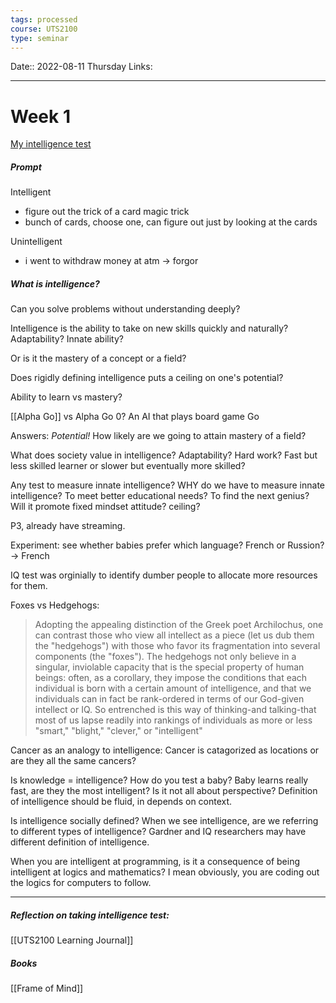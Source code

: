 ```yaml
---
tags: processed
course: UTS2100
type: seminar
---
```

Date:: 2022-08-11 Thursday
Links:
- - -
# Week 1

[My intelligence test](https://humanbenchmark.com/)

##### Prompt
Intelligent
- figure out the trick of a card magic trick
- bunch of cards, choose one, can figure out just by looking at the cards

Unintelligent
- i went to withdraw money at atm -> forgor

##### What is intelligence?
Can you solve problems without understanding deeply?

Intelligence is the ability to take on new skills quickly and naturally? Adaptability? Innate ability?

Or is it the mastery of a concept or a field?

Does rigidly defining intelligence puts a ceiling on one's potential?

Ability to learn vs mastery? 

[[Alpha Go]] vs Alpha Go 0? An AI that plays board game Go

Answers: *Potential!* How likely are we going to attain mastery of a field? 

What does society value in intelligence? Adaptability? Hard work? Fast but less skilled learner or slower but eventually more skilled?

Any test to measure innate intelligence? WHY do we have to measure innate intelligence? To meet better educational needs? To find the next genius? Will it promote fixed mindset attitude? ceiling? 

P3, already have streaming. 

Experiment: see whether babies prefer which language? French or Russion? -> French

IQ test was orginially to identify dumber people to allocate more resources for them.

Foxes vs Hedgehogs:
> Adopting the appealing distinction of the Greek poet Archilochus, one can contrast those who view all intellect as a piece (let us dub them the "hedgehogs") with those who favor its fragmentation into several components (the "foxes"). The hedgehogs not only believe in a singular, inviolable capacity that is the special property of human beings: often, as a corollary, they impose the conditions that each individual is born with a certain amount of intelligence, and that we individuals can in fact be rank-ordered in terms of our God-given intellect or IQ. So entrenched is this way of thinking-and talking-that most of us lapse readily into rankings of individuals as more or less "smart," "blight," "clever," or "intelligent"

Cancer as an analogy to intelligence: Cancer is catagorized as locations or are they all the same cancers?

Is knowledge = intelligence? How do you test a baby? Baby learns really fast, are they the most intelligent? Is it not all about perspective? Definition of intelligence should be fluid, in depends on context.

Is intelligence socially defined? When we see intelligence, are we referring to different types of intelligence? Gardner and IQ researchers may have different definition of intelligence. 

When you are intelligent at programming, is it a consequence of being intelligent at logics and mathematics? I mean obviously, you are coding out the logics for computers to follow.

---
##### Reflection on taking intelligence test: 
[[UTS2100 Learning Journal]]

##### Books
[[Frame of Mind]]

